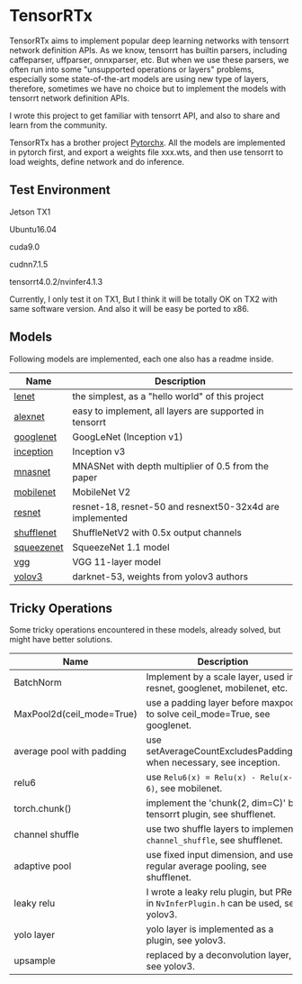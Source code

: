 # TensorRTx

TensorRTx aims to implement popular deep learning networks with tensorrt network definition APIs. As we know, tensorrt has builtin parsers, including caffeparser, uffparser, onnxparser, etc. But when we use these parsers, we often run into some "unsupported operations or layers" problems, especially some state-of-the-art models are using new type of layers, therefore, sometimes we have no choice but to implement the models with tensorrt network definition APIs.

I wrote this project to get familiar with tensorrt API, and also to share and learn from the community.

TensorRTx has a brother project [Pytorchx](https://github.com/wang-xinyu/pytorchx). All the models are implemented in pytorch first, and export a weights file xxx.wts, and then use tensorrt to load weights, define network and do inference.

## Test Environment

Jetson TX1

Ubuntu16.04

cuda9.0

cudnn7.1.5

tensorrt4.0.2/nvinfer4.1.3

Currently, I only test it on TX1, But I think it will be totally OK on TX2 with same software version. And also it will be easy be ported to x86.

## Models

Following models are implemented, each one also has a readme inside.

|Name | Description |
|-|-|
|[lenet](./lenet) | the simplest, as a "hello world" of this project |
|[alexnet](./alexnet)| easy to implement, all layers are supported in tensorrt |
|[googlenet](./googlenet)| GoogLeNet (Inception v1) |
|[inception](./inceptionv3)| Inception v3 |
|[mnasnet](./mnasnet)| MNASNet with depth multiplier of 0.5 from the paper |
|[mobilenet](./mobilenetv2)| MobileNet V2 |
|[resnet](./resnet)| resnet-18, resnet-50 and resnext50-32x4d are implemented |
|[shufflenet](./shufflenetv2)| ShuffleNetV2 with 0.5x output channels |
|[squeezenet](./squeezenet)| SqueezeNet 1.1 model |
|[vgg](./vgg)| VGG 11-layer model |
|[yolov3](./yolov3)| darknet-53, weights from yolov3 authors |

## Tricky Operations

Some tricky operations encountered in these models, already solved, but might have better solutions.

|Name | Description |
|-|-|
|BatchNorm| Implement by a scale layer, used in resnet, googlenet, mobilenet, etc. |
|MaxPool2d(ceil_mode=True)| use a padding layer before maxpool to solve ceil_mode=True, see googlenet. |
|average pool with padding| use setAverageCountExcludesPadding() when necessary, see inception. |
|relu6| use `Relu6(x) = Relu(x) - Relu(x-6)`, see mobilenet. |
|torch.chunk()| implement the 'chunk(2, dim=C)' by tensorrt plugin, see shufflenet. |
|channel shuffle| use two shuffle layers to implement `channel_shuffle`, see shufflenet. |
|adaptive pool| use fixed input dimension, and use regular average pooling, see shufflenet. |
|leaky relu| I wrote a leaky relu plugin, but PRelu in `NvInferPlugin.h` can be used, see yolov3. |
|yolo layer| yolo layer is implemented as a plugin, see yolov3. |
|upsample| replaced by a deconvolution layer, see yolov3. |

